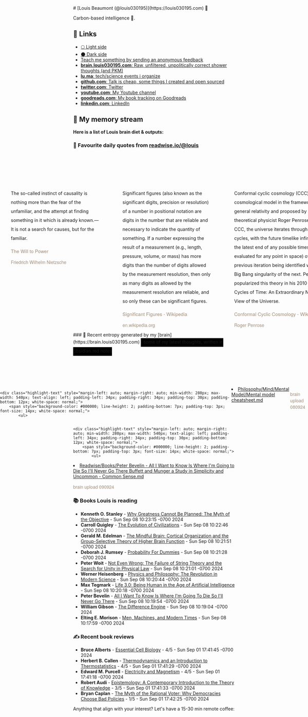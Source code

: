<link rel="shortcut icon" href="/favicon.ico">
# [Louis Beaumont (@louis030195)](https://louis030195.com) 🤔

Carbon-based intelligence 🐒. 

## 🔗 Links

- [🌕 Light side](https://louisbeaumont.me)
- [🌑 Dark side](https://louis030195.com)
- [Teach me something by sending an anonymous feedback](https://www.admonymous.co/louis030195)
- [**brain.louis030195.com**: Raw, unfiltered, unpolitically correct shower thoughts (and PKM)](https://brain.louis030195.com)
- [**lu.ma**: tech/science events i organize](https://lu.ma/u/louis030195/events?past=1)
- [**github.com**: Talk is cheap, some things I created and open sourced](https://github.com/louis030195)
- [**twitter.com**: Twitter](https://twitter.com/@louis030195)
- [**youtube.com**: My Youtube channel](https://www.youtube.com/channel/UCQyHp-A6Y4hwRt7qmi_TYOQ)
- [**goodreads.com**: My book tracking on Goodreads](https://www.goodreads.com/user/show/103091881-louis-beaumont)
- [**linkedin.com**: LinkedIn](https://www.linkedin.com/in/louis030195)

## 🌊 My memory stream

**Here is a list of Louis brain diet & outputs:**

### 👋 Favourite daily quotes from [readwise.io/@louis](https://readwise.io/@louis)
<div class="some-highlights" style="display: flex;
  margin-left: -50vw;
  left: 50%;
  overflow-x: scroll;
  width: 100vw;
  position: relative; margin-top: 6rem;">
<div class="highlight-text" style="margin-left: auto; margin-right: auto; min-width: 280px; max-width: 540px; text-align: left; padding-left: 34px; padding-right: 34px; padding-top: 30px; padding-bottom: 12px; white-space: normal;">
<span style="background-color: transparent; line-height: 2; padding-bottom: 7px; padding-top: 3px; font-size: 14px; white-space: normal;">
          The so-called instinct of causality is nothing more than the fear of the unfamiliar, and the attempt at finding something in it which is already known.—It is not a search for causes, but for the familiar.
        </span>
<div style="font-family: Helvetica, Arial, sans-serif;">
<div style='font-size: 14px; margin-bottom: 0; margin-top: 10px; font-family: "Raleway", "HelveticaNeue", "Helvetica Neue", Helvetica, Arial, sans-serif; white-space: normal; font-display: swap;'>
<p style="margin-bottom: 0; font-size: 15px; margin-bottom: 2px; color: #9f8e7d">The Will to Power</p>
<p style="margin-bottom: 0; color: #9f8e7d">Friedrich Wilhelm Nietzsche</p>
</div>
</div>
</div>
<div class="highlight-text" style="margin-left: auto; margin-right: auto; min-width: 280px; max-width: 540px; text-align: left; padding-left: 34px; padding-right: 34px; padding-top: 30px; padding-bottom: 12px; white-space: normal;">
<span style="background-color: transparent; line-height: 2; padding-bottom: 7px; padding-top: 3px; font-size: 14px; white-space: normal;">
          Significant figures (also known as the significant digits, precision or resolution) of a number in positional notation are digits in the number that are reliable and necessary to indicate the quantity of something.  If a number expressing the result of a measurement (e.g., length, pressure, volume, or mass) has more digits than the number of digits allowed by the measurement resolution, then only as many digits as allowed by the measurement resolution are reliable, and so only these can be significant figures.
        </span>
<div style="font-family: Helvetica, Arial, sans-serif;">
<div style='font-size: 14px; margin-bottom: 0; margin-top: 10px; font-family: "Raleway", "HelveticaNeue", "Helvetica Neue", Helvetica, Arial, sans-serif; white-space: normal; font-display: swap;'>
<p style="margin-bottom: 0; font-size: 15px; margin-bottom: 2px; color: #9f8e7d">Significant Figures - Wikipedia</p>
<p style="margin-bottom: 0; color: #9f8e7d">en.wikipedia.org</p>
</div>
</div>
</div>
<div class="highlight-text" style="margin-left: auto; margin-right: auto; min-width: 280px; max-width: 540px; text-align: left; padding-left: 34px; padding-right: 34px; padding-top: 30px; padding-bottom: 12px; white-space: normal;">
<span style="background-color: transparent; line-height: 2; padding-bottom: 7px; padding-top: 3px; font-size: 14px; white-space: normal;">
          Conformal cyclic cosmology (CCC) is a cosmological model in the framework of general relativity and proposed by theoretical physicist Roger Penrose. In CCC, the universe iterates through infinite cycles, with the future timelike infinity (i.e. the latest end of any possible timescale evaluated for any point in space) of each previous iteration being identified with the Big Bang singularity of the next. Penrose popularized this theory in his 2010 book Cycles of Time: An Extraordinary New View of the Universe.
        </span>
<div style="font-family: Helvetica, Arial, sans-serif;">
<div style='font-size: 14px; margin-bottom: 0; margin-top: 10px; font-family: "Raleway", "HelveticaNeue", "Helvetica Neue", Helvetica, Arial, sans-serif; white-space: normal; font-display: swap;'>
<p style="margin-bottom: 0; font-size: 15px; margin-bottom: 2px; color: #9f8e7d">Conformal Cyclic Cosmology - Wikipedia</p>
<p style="margin-bottom: 0; color: #9f8e7d">Roger Penrose</p>
</div>
</div>
</div>
</div>
### 🧠 Recent entropy generated by my [brain](https://brain.louis030195.com)
<span style="background-color: #000000; line-height: 2; padding-bottom: 7px; padding-top: 3px; font-size: 14px; white-space: normal;">
    ℹ️ some of my latest thoughts, written in obsidian.md notes
</span>
<div class="some-highlights" style="display: flex;
    margin-left: -50vw;
    left: 50%;
    overflow-x: scroll;
    width: 100vw;
    position: relative; margin-top: 6rem;">
    
    <div class="highlight-text" style="margin-left: auto; margin-right: auto; min-width: 280px; max-width: 540px; text-align: left; padding-left: 34px; padding-right: 34px; padding-top: 30px; padding-bottom: 12px; white-space: normal;">
        <span style="background-color: #000000; line-height: 2; padding-bottom: 7px; padding-top: 3px; font-size: 14px; white-space: normal;">
            <ul>
<li><a href="https://brain.louis030195.com/Philosophy/Mind/Mental%20Model/Mental%20model%20cheatsheet.md">Philosophy/Mind/Mental Model/Mental model cheatsheet.md</a></li>
            </ul>
        </span>
        <div style="font-family: Helvetica, Arial, sans-serif;">
            <div style='font-size: 14px; margin-bottom: 0; margin-top: 10px; font-family: "Raleway", "HelveticaNeue", "Helvetica Neue", Helvetica, Arial, sans-serif; white-space: normal; font-display: swap;'>
                <p style="margin-bottom: 0; color: #9f8e7d">brain upload 080924</p>
            </div>
        </div>
    </div>
    

    <div class="highlight-text" style="margin-left: auto; margin-right: auto; min-width: 280px; max-width: 540px; text-align: left; padding-left: 34px; padding-right: 34px; padding-top: 30px; padding-bottom: 12px; white-space: normal;">
        <span style="background-color: #000000; line-height: 2; padding-bottom: 7px; padding-top: 3px; font-size: 14px; white-space: normal;">
            <ul>
<li><a href="https://brain.louis030195.com/Readwise/Books/Peter%20Bevelin%20-%20All%20I%20Want%20to%20Know%20Is%20Where%20I%27m%20Going%20to%20Die%20So%20I%27ll%20Never%20Go%20There%20Buffett%20and%20Munger%20a%20Study%20in%20Simplicity%20and%20Uncommon%20-%20%20Common%20Sense.md">Readwise/Books/Peter Bevelin - All I Want to Know Is Where I'm Going to Die So I'll Never Go There Buffett and Munger a Study in Simplicity and Uncommon -  Common Sense.md</a></li>
            </ul>
        </span>
        <div style="font-family: Helvetica, Arial, sans-serif;">
            <div style='font-size: 14px; margin-bottom: 0; margin-top: 10px; font-family: "Raleway", "HelveticaNeue", "Helvetica Neue", Helvetica, Arial, sans-serif; white-space: normal; font-display: swap;'>
                <p style="margin-bottom: 0; color: #9f8e7d">brain upload 090924</p>
            </div>
        </div>
    </div>
    
</div>


### 📚 Books Louis is reading

-   **Kenneth O. Stanley**  - [Why Greatness Cannot Be Planned: The Myth of the Objective](https://www.goodreads.com/book/show/25670869-why-greatness-cannot-be-planned) - Sun Sep 08 10:23:15 -0700 2024
-   **Carroll Quigley**  - [The Evolution of Civilizations](https://www.goodreads.com/book/show/991681.The_Evolution_of_Civilizations) - Sun Sep 08 10:22:46 -0700 2024
-   **Gerald M. Edelman**  - [The Mindful Brain: Cortical Organization and the Group-Selective Theory of Higher Brain Function](https://www.goodreads.com/book/show/1574208.The_Mindful_Brain) - Sun Sep 08 10:21:51 -0700 2024
-   **Deborah J. Rumsey**  - [Probability For Dummies](https://www.goodreads.com/book/show/746141.Probability_For_Dummies) - Sun Sep 08 10:21:28 -0700 2024
-   **Peter Woit**  - [Not Even Wrong: The Failure of String Theory and the Search for Unity in Physical Law](https://www.goodreads.com/book/show/27578.Not_Even_Wrong) - Sun Sep 08 10:21:01 -0700 2024
-   **Werner Heisenberg**  - [Physics and Philosophy: The Revolution in Modern Science](https://www.goodreads.com/book/show/111185.Physics_and_Philosophy) - Sun Sep 08 10:20:44 -0700 2024
-   **Max Tegmark**  - [Life 3.0: Being Human in the Age of Artificial Intelligence](https://www.goodreads.com/book/show/34272565-life-3-0) - Sun Sep 08 10:20:18 -0700 2024
-   **Peter Bevelin**  - [All I Want To Know Is Where I&#39;m Going To Die So I&#39;ll Never Go There](https://www.goodreads.com/book/show/30113404-all-i-want-to-know-is-where-i-m-going-to-die-so-i-ll-never-go-there) - Sun Sep 08 10:19:54 -0700 2024
-   **William Gibson**  - [The Difference Engine](https://www.goodreads.com/book/show/337116.The_Difference_Engine) - Sun Sep 08 10:19:04 -0700 2024
-   **Elting E. Morison**  - [Men, Machines, and Modern Times](https://www.goodreads.com/book/show/2120575.Men_Machines_and_Modern_Times) - Sun Sep 08 10:17:59 -0700 2024

### ✍ Recent book reviews

-   **Bruce Alberts**  - [Essential Cell Biology](https://www.goodreads.com/book/show/13404.Essential_Cell_Biology) - 4/5 - Sun Sep 01 17:41:45 -0700 2024
-   **Herbert B. Callen**  - [Thermodynamics and an Introduction to Thermostatistics](https://www.goodreads.com/book/show/183469.Thermodynamics_and_an_Introduction_to_Thermostatistics) - 4/5 - Sun Sep 01 17:41:29 -0700 2024
-   **Edward M. Purcell**  - [Electricity and Magnetism](https://www.goodreads.com/book/show/308655.Electricity_and_Magnetism) - 4/5 - Sun Sep 01 17:41:18 -0700 2024
-   **Robert Audi**  - [Epistemology: A Contemporary Introduction to the Theory of Knowledge](https://www.goodreads.com/book/show/477976.Epistemology) - 3/5 - Sun Sep 01 17:41:33 -0700 2024
-   **Bryan Caplan**  - [The Myth of the Rational Voter: Why Democracies Choose Bad Policies](https://www.goodreads.com/book/show/698866.The_Myth_of_the_Rational_Voter) - 1/5 - Sun Sep 01 17:42:25 -0700 2024

Anything that align with your interest? Let's have a 15-30 min remote coffee:


<div style="width:100%;height:100%;overflow:scroll" id="my-cal-inline"></div>
<script type="text/javascript">
  (function (C, A, L) { let p = function (a, ar) { a.q.push(ar); }; let d = C.document; C.Cal = C.Cal || function () { let cal = C.Cal; let ar = arguments; if (!cal.loaded) { cal.ns = {}; cal.q = cal.q || []; d.head.appendChild(d.createElement("script")).src = A; cal.loaded = true; } if (ar[0] === L) { const api = function () { p(api, arguments); }; const namespace = ar[1]; api.q = api.q || []; typeof namespace === "string" ? (cal.ns[namespace] = api) && p(api, ar) : p(cal, ar); return; } p(cal, ar); }; })(window, "https://app.cal.com/embed/embed.js", "init");
Cal("init", "cof", {origin:"https://cal.com"});

  Cal.ns.cof("inline", {
	elementOrSelector:"#my-cal-inline",
	calLink: "louis030195/cof",
	layout: "month_view"
  });
  
  Cal.ns.cof("ui", {"styles":{"branding":{"brandColor":"#000000"}},"hideEventTypeDetails":false,"layout":"month_view"});
  </script>
  
